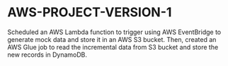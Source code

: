 # AWS-PROJECT-VERSION-1
Scheduled an AWS Lambda function to trigger using AWS EventBridge to generate mock data and store it in an AWS S3 bucket. Then, created an AWS Glue job to read the incremental data from S3 bucket and store the new records in DynamoDB.
